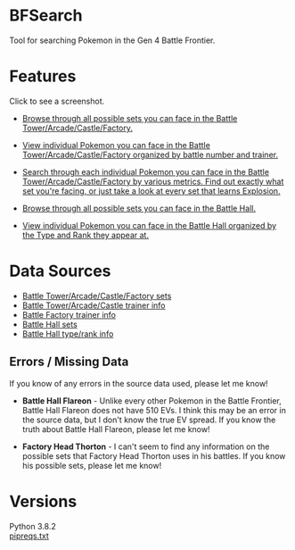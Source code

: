# BFSearch
 Tool for searching Pokemon in the Gen 4 Battle Frontier.

# Features
Click to see a screenshot.  
 - [Browse through all possible sets you can face in the Battle Tower/Arcade/Castle/Factory.](https://raw.githubusercontent.com/connor135246/BFSearch/tkinter/manual/browse.png)  
 
 - [View individual Pokemon you can face in the Battle Tower/Arcade/Castle/Factory organized by battle number and trainer.](https://raw.githubusercontent.com/connor135246/BFSearch/tkinter/manual/trainers.png)  
 
 - [Search through each individual Pokemon you can face in the Battle Tower/Arcade/Castle/Factory by various metrics. Find out exactly what set you're facing, or just take a look at every set that learns Explosion.](https://raw.githubusercontent.com/connor135246/BFSearch/tkinter/manual/search.png)  
 
 - [Browse through all possible sets you can face in the Battle Hall.](https://raw.githubusercontent.com/connor135246/BFSearch/tkinter/manual/browsehall.png)  
 
 - [View individual Pokemon you can face in the Battle Hall organized by the Type and Rank they appear at.](https://raw.githubusercontent.com/connor135246/BFSearch/tkinter/manual/hallcalc.png)  
 

# Data Sources
 - [Battle Tower/Arcade/Castle/Factory sets](https://www.smogon.com/forums/threads/pokemon-platinum-the-definitive-thread-mark-5-battle-frontier-discussion.45802/#post-1489122)  
 - [Battle Tower/Arcade/Castle trainer info](https://bulbapedia.bulbagarden.net/wiki/List_of_Battle_Frontier_Trainers_(Generation_IV))  
 - [Battle Factory trainer info](https://www.smogon.com/forums/threads/platinum-hg-ss-battle-frontier-and-dp-battle-tower-records.52858/page-117#post-2861763)  
 - [Battle Hall sets](https://www.smogon.com/forums/threads/platinum-hg-ss-battle-frontier-and-dp-battle-tower-records.52858/page-2#post-1850704)  
 - [Battle Hall type/rank info](https://bulbapedia.bulbagarden.net/wiki/Battle_Hall)  

## Errors / Missing Data
 If you know of any errors in the source data used, please let me know!  
  
 - **Battle Hall Flareon** - Unlike every other Pokemon in the Battle Frontier, Battle Hall Flareon does not have 510 EVs. I think this may be an error in the source data, but I don't know the true EV spread. If you know the truth about Battle Hall Flareon, please let me know!  

 - **Factory Head Thorton** - I can't seem to find any information on the possible sets that Factory Head Thorton uses in his battles. If you know his possible sets, please let me know!  

# Versions
 Python 3.8.2  
 [pipreqs.txt](pipreqs.txt)
